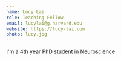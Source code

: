 ```yaml
---
name: Lucy Lai
role: Teaching Fellow
email: lucylai@g.harvard.edu
website: https://lucy-lai.com
photo: lucy.jpg
---
```


I'm a 4th year PhD student in Neuroscience
